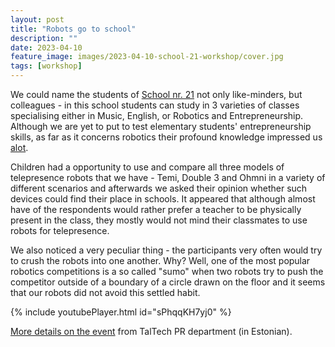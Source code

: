 ```yaml
---
layout: post
title: "Robots go to school"
description: ""
date: 2023-04-10
feature_image: images/2023-04-10-school-21-workshop/cover.jpg
tags: [workshop]
---
```


We could name the students of [School nr. 21](https://21k.ee/en/) not only like-minders, but colleagues - in this school students can study in 3 varieties  of classes specialising either in Music, English, or Robotics and Entrepreneurship. Although we are yet to put to test elementary students' entrepreneurship skills, as far as it concerns robotics their profound knowledge impressed us [alot](images/2023-04-10-school-21-workshop/alot.jpg). 

Children had a opportunity to use and compare all three models of telepresence robots that we have - Temi, Double 3 and Ohmni in a variety of different scenarios and afterwards we asked their opinion whether such devices could find their place in schools. It appeared that although almost have of the respondents would rather prefer a teacher to be physically present in the class, they mostly would not mind their classmates to use robots for telepresence.

We also noticed a very peculiar thing <!--more--> - the participants very often would try to crush the robots into one another. Why? Well, one of the most popular robotics competitions is a so called "sumo" when two robots try to push the competitor outside of a boundary of a circle drawn on the floor and it seems that our robots did not avoid this settled habit.

{% include youtubePlayer.html id="sPhqqKH7yj0" %}

[More details on the event](https://taltech.ee/uudised/mitusada-pohikooli-opilast-tutvusid-telerobotitega) from TalTech PR department (in Estonian).

